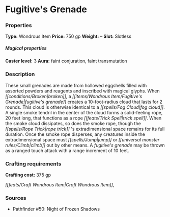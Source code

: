 ﻿---
Title: "Fugitive's Grenade"
Type: "Wondrous Item"
Price: "750 gp"
Weight: "–"
Slot: "Slotless"
Caster level: "3"
Aura: "faint conjuration, faint transmutation"
Description: |
  "These small grenades are made from hollowed eggshells filled with assorted powders and reagents and inscribed with magical glyphs. When broken, a _fugitive's grenade_ creates a 10-foot-radius cloud that lasts for 2 rounds. This cloud is otherwise identical to a _fog cloud_. A single smoke tendril in the center of the cloud forms a solid-feeling rope, 20 feet long, that functions as a _rope trick_ spell. When the smoke cloud dissipates, so does the smoke rope, though the _rope trick_ 's extradimensional space remains for its full duration. Once the smoke rope disperses, any creatures inside the extradimensional space must jump or climb out by other means. A _fugitive's grenade_ may be thrown as a ranged touch attack with a range increment of 10 feet."
Crafting cost: "375 gp"
Sources: "['Pathfinder #50: Night of Frozen Shadows']"
---

# Fugitive's Grenade

### Properties

**Type:** Wondrous Item **Price:** 750 gp **Weight:** – **Slot:** Slotless

##### Magical properties

**Caster level:** 3 **Aura:** faint conjuration, faint transmutation

### Description

These small grenades are made from hollowed eggshells filled with assorted powders and reagents and inscribed with magical glyphs. When _[[conditions/Broken|broken]]_, a _[[items/Wondrous Item/Fugitive's Grenade|fugitive's grenade]]_ creates a 10-foot-radius cloud that lasts for 2 rounds. This cloud is otherwise identical to a _[[spells/Fog Cloud|fog cloud]]_. A single smoke tendril in the center of the cloud forms a solid-feeling rope, 20 feet long, that functions as a rope _[[feats/Trick Spell|trick spell]]_. When the smoke cloud dissipates, so does the smoke rope, though the _[[spells/Rope Trick|rope trick]]_ 's extradimensional space remains for its full duration. Once the smoke rope disperses, any creatures inside the extradimensional space must _[[spells/Jump|jump]]_ or _[[universal monster rules/Climb|climb]]_ out by other means. A _fugitive's grenade_ may be thrown as a ranged touch attack with a range increment of 10 feet.

### Crafting requirements

**Crafting cost:** 375 gp

_[[feats/Craft Wondrous Item|Craft Wondrous Item]]_,

### Sources

* Pathfinder #50: Night of Frozen Shadows